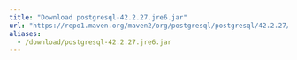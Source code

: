 ```yaml
---
title: "Download postgresql-42.2.27.jre6.jar"
url: "https://repo1.maven.org/maven2/org/postgresql/postgresql/42.2.27/postgresql-42.2.27.jre6.jar"
aliases:
  - /download/postgresql-42.2.27.jre6.jar
---
```

